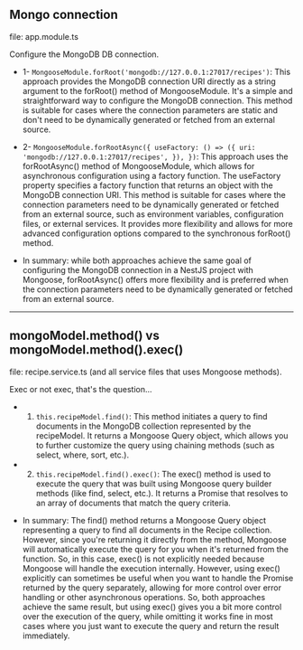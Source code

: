 ## Mongo connection
file: app.module.ts

Configure the MongoDB DB connection.

- 1- <code>MongooseModule.forRoot('mongodb://127.0.0.1:27017/recipes')</code>:
This approach provides the MongoDB connection URI directly as a string argument to the forRoot() method of MongooseModule.
It's a simple and straightforward way to configure the MongoDB connection.
This method is suitable for cases where the connection parameters are static and don't need to be dynamically generated or fetched from an external source.

- 2- ```MongooseModule.forRootAsync({ useFactory: () => ({ uri: 'mongodb://127.0.0.1:27017/recipes', }), })```:
This approach uses the forRootAsync() method of MongooseModule, which allows for asynchronous configuration using a factory function.
The useFactory property specifies a factory function that returns an object with the MongoDB connection URI.
This method is suitable for cases where the connection parameters need to be dynamically generated or fetched from an external source, such as environment variables, configuration files, or external services.
It provides more flexibility and allows for more advanced configuration options compared to the synchronous forRoot() method.

* In summary: while both approaches achieve the same goal of configuring the MongoDB connection in a NestJS project with Mongoose, forRootAsync() offers more flexibility and is preferred when the connection parameters need to be dynamically generated or fetched from an external source.

---

## mongoModel.method() vs mongoModel.method().exec()
file: recipe.service.ts (and all service files that uses Mongoose methods).

Exec or not exec, that's the question...

- 1. ```this.recipeModel.find()```: This method initiates a query to find documents in the MongoDB collection represented by the recipeModel. It returns a Mongoose Query object, which allows you to further customize the query using chaining methods (such as select, where, sort, etc.).
- 2. ```this.recipeModel.find().exec()```: The exec() method is used to execute the query that was built using Mongoose query builder methods (like find, select, etc.). It returns a Promise that resolves to an array of documents that match the query criteria.

* In summary: The find() method returns a Mongoose Query object representing a query to find all documents in the Recipe collection. However, since you're returning it directly from the method, Mongoose will automatically execute the query for you when it's returned from the function. So, in this case, exec() is not explicitly needed because Mongoose will handle the execution internally. 
  However, using exec() explicitly can sometimes be useful when you want to handle the Promise returned by the query separately, allowing for more control over error handling or other asynchronous operations.
  So, both approaches achieve the same result, but using exec() gives you a bit more control over the execution of the query, while omitting it works fine in most cases where you just want to execute the query and return the result immediately.

